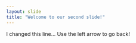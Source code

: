 ```yaml
---
layout: slide
title: "Welcome to our second slide!"
---
```

I changed this line...
Use the left arrow to go back!
